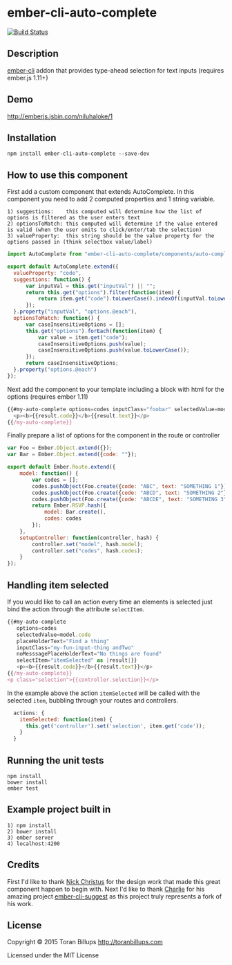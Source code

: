 # ember-cli-auto-complete

[![Build Status][]](https://travis-ci.org/toranb/ember-cli-auto-complete)

## Description

[ember-cli][] addon that provides type-ahead selection for text inputs (requires ember.js 1.11+)

## Demo

http://emberjs.jsbin.com/niluhaloke/1

## Installation

```
npm install ember-cli-auto-complete --save-dev
```

## How to use this component

First add a custom component that extends AutoComplete. In this component you need to add 2 computed properties and 1 string variable.

```
1) suggestions:    this computed will determine how the list of options is filtered as the user enters text
2) optionsToMatch: this computed will determine if the value entered is valid (when the user omits to click/enter/tab the selection)
3) valueProperty:  this string should be the value property for the options passed in (think selectbox value/label)
```

```js
import AutoComplete from "ember-cli-auto-complete/components/auto-complete";

export default AutoComplete.extend({
  valueProperty: "code",
  suggestions: function() {
      var inputVal = this.get("inputVal") || "";
      return this.get("options").filter(function(item) {
          return item.get("code").toLowerCase().indexOf(inputVal.toLowerCase()) > -1;
      });
  }.property("inputVal", "options.@each"),
  optionsToMatch: function() {
      var caseInsensitiveOptions = [];
      this.get("options").forEach(function(item) {
          var value = item.get("code");
          caseInsensitiveOptions.push(value);
          caseInsensitiveOptions.push(value.toLowerCase());
      });
      return caseInsensitiveOptions;
  }.property("options.@each")
});
```

Next add the component to your template including a block with html for the options (requires ember 1.11)

```js
{{#my-auto-complete options=codes inputClass="foobar" selectedValue=model.code placeHolderText="Find a thing" noMesssagePlaceHolderText="No things are found" as |result|}}
  <p><b>{{result.code}}</b>{{result.text}}</p>
{{/my-auto-complete}}
```

Finally prepare a list of options for the component in the route or controller

```js
var Foo = Ember.Object.extend({});
var Bar = Ember.Object.extend({code: ""});

export default Ember.Route.extend({
    model: function() {
        var codes = [];
        codes.pushObject(Foo.create({code: "ABC", text: "SOMETHING 1"}));
        codes.pushObject(Foo.create({code: "ABCD", text: "SOMETHING 2"}));
        codes.pushObject(Foo.create({code: "ABCDE", text: "SOMETHING 3"}));
        return Ember.RSVP.hash({
            model: Bar.create(),
            codes: codes
        });
    },
    setupController: function(controller, hash) {
        controller.set("model", hash.model);
        controller.set("codes", hash.codes);
    }
});
```

##  Handling item selected

If you would like to call an action every time an elements is
selected just bind the action through the attribute `selectItem`.

```js
{{#my-auto-complete
   options=codes
   selectedValue=model.code
   placeHolderText="Find a thing"
   inputClass="my-fun-input-thing andTwo"
   noMesssagePlaceHolderText="No things are found"
   selectItem="itemSelected" as |result|}}
   <p><b>{{result.code}}</b>{{result.text}}</p>
{{/my-auto-complete}}
<p class="selection">{{controller.selection}}</p>
```

In the example above the action `itemSelected` will be called with the
selected `item`, bubbling through your routes and controllers.

```js
  actions: {
    itemSelected: function(item) {
      this.get('controller').set('selection', item.get('code'));
    }
  }
```

## Running the unit tests

    npm install
    bower install
    ember test

## Example project built in

```
1) npm install
2) bower install
3) ember server
4) localhost:4200
```

## Credits

First I'd like to thank [Nick Christus] for the design work that made this great component happen to begin with. Next I'd like to thank [Charlie] for his amazing project [ember-cli-suggest] as this project truly represents a fork of his work.

## License

Copyright © 2015 Toran Billups http://toranbillups.com

Licensed under the MIT License


[Build Status]: https://travis-ci.org/toranb/ember-cli-auto-complete.svg?branch=master
[ember-cli]: http://www.ember-cli.com/
[ember.js]: http://emberjs.com/
[Nick Christus]: https://github.com/nchristus
[Charlie]: https://github.com/klclee
[ember-cli-suggest]: https://github.com/klclee/ember-cli-suggest
